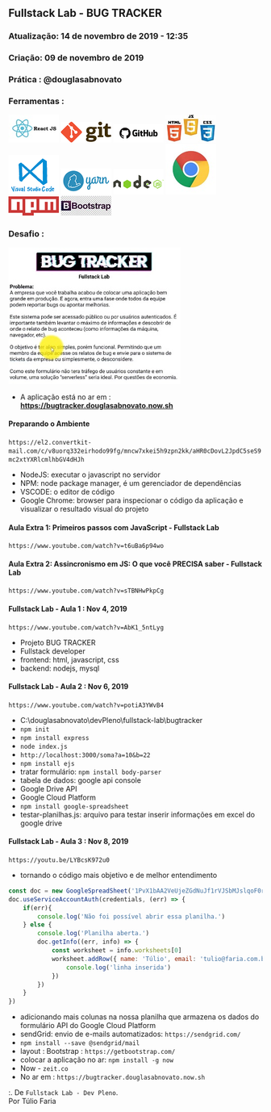 ## Fullstack Lab - BUG TRACKER

### Atualização: 14 de novembro de 2019 - 12:35
### Criação: 09 de novembro de 2019
### Prática : @douglasabnovato

### Ferramentas : 

![ReactJS](/images/logo-reactjs.jpg)
![Git](/images/logo-git.png)
![Github](/images/logo-github.png)
![HTML/CSS/Javascript](/images/logo-html-css-js.jpeg)
![VSCode](/images/logo-VSCode.png)
![Yarn](/images/logo-yarn.png)
![Nodejs](/images/logo-nodejs.png)
![Google Chrome](/images/logo-google-chrome.jpg)
![NPM](/images/logo-npm.png)
![Bootstrap](/images/logo-bootstrap.jpg)

### Desafio :

![Desafio](/images/desafio.jpg)
- A aplicação está no ar em : **https://bugtracker.douglasabnovato.now.sh**

#### Preparando o Ambiente
`https://el2.convertkit-mail.com/c/v8uorq332eirhodo99fg/mncw7xkei5h9zpn2kk/aHR0cDovL2JpdC5seS9mc2xtYXRlcmlhbGV4dHJh`
- NodeJS: executar o javascript no servidor
- NPM: node package manager, é um gerenciador de dependências
- VSCODE: o editor de código
- Google Chrome: browser para inspecionar o código da aplicação e visualizar o resultado visual do projeto

#### Aula Extra 1: Primeiros passos com JavaScript - Fullstack Lab
`https://www.youtube.com/watch?v=t6uBa6p94wo`

#### Aula Extra 2: Assincronismo em JS: O que você PRECISA saber - Fullstack Lab
`https://www.youtube.com/watch?v=sTBNHwPkpCg`

#### Fullstack Lab - Aula 1 : Nov 4, 2019
`https://www.youtube.com/watch?v=AbK1_5ntLyg`
- Projeto BUG TRACKER
- Fullstack developer  
- frontend: html, javascript, css
- backend: nodejs, mysql 

#### Fullstack Lab - Aula 2 : Nov 6, 2019
`https://www.youtube.com/watch?v=potiA3YWvB4`
- C:\douglasabnovato\devPleno\fullstack-lab\bugtracker
- `npm init`
- `npm install express`
- `node index.js`
- `http://localhost:3000/soma?a=10&b=22`
- `npm install ejs` 
- tratar formulário: `npm install body-parser`
- tabela de dados: google api console
- Google Drive API
- Google Cloud Platform
- `npm install google-spreadsheet`
- testar-planilhas.js: arquivo para testar inserir informações em excel do google drive

#### Fullstack Lab - Aula 3 : Nov 8, 2019
`https://youtu.be/LYBcsK972u0`
- tornando o código mais objetivo e de melhor entendimento
````javascript
const doc = new GoogleSpreadSheet('1PvX1bAA2VeUjeZGdNuJf1rVJSbMJslqoF0rOw_JYe7o')
doc.useServiceAccountAuth(credentials, (err) => {
    if(err){
        console.log('Não foi possível abrir essa planilha.')
    } else {
        console.log('Planilha aberta.')
        doc.getInfo((err, info) => {
            const worksheet = info.worksheets[0]
            worksheet.addRow({ name: 'Túlio', email: 'tulio@faria.com.br'}, err => {
                console.log('linha inserida')
            })  
        })
    }
})
````
- adicionando mais colunas na nossa planilha que armazena os dados do formulário API do Google Cloud Platform
- sendGrid: envio de e-mails automatizados: `https://sendgrid.com/`
- `npm install --save @sendgrid/mail`
- layout : Bootstrap : `https://getbootstrap.com/`
- colocar a aplicação no ar: `npm install -g now`
- Now - `zeit.co`
- No ar em : `https://bugtracker.douglasabnovato.now.sh`

:. De `Fullstack Lab - Dev Pleno`.<br/> 
Por Túlio Faria